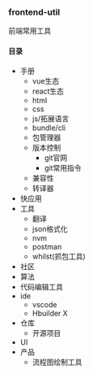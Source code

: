 ### frontend-util
前端常用工具
#### 目录
- 手册
  - vue生态
  - react生态
  - html
  - css
  - js/拓展语言
  - bundle/cli
  - 包管理器
  - 版本控制
    - git官网
    - git常用指令
  - 兼容性
  - 转译器
- 快应用
- 工具
  - 翻译
  - json格式化
  - nvm
  - postman
  - whilst(抓包工具)
- 社区
- 算法
- 代码编辑工具
- ide
  - vscode
  - Hbuilder X
- 仓库
  - 开源项目
- UI
- 产品
  - 流程图绘制工具
